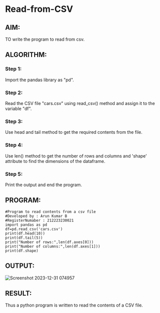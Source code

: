 # Read-from-CSV

## AIM:
TO write the program to read from csv.

## ALGORITHM:
### Step 1:
Import the pandas library as "pd".
### Step 2:
Read the CSV file "cars.csv" using read_csv() method and assign it to the variable "df".
### Step 3:
Use head and tail method to get the required contents from the file.
### Step 4:
Use len() method to get the number of rows and columns and 'shape' attribute to find the dimensions of the dataframe.
### Step 5:
Print the output and end the program.
## PROGRAM:
```
#Program to read contents from a csv file
#Developed by : Arun Kumar B
#RegisterNumaber : 212223230021
import pandas as pd
df=pd.read_csv('cars.csv')
print(df.head(10))
print(df.tail(5))
print("Number of rows:",len(df.axes[0]))
print("Number of columns:",len(df.axes[1]))
print(df.shape)
```

## OUTPUT:
![Screenshot 2023-12-31 074957](https://github.com/Arun2005-create/Read-from-CSV/assets/138849356/72917b29-728c-4bc3-8500-edc01d3ef183)

## RESULT:
Thus a python program is written to read the contents of a CSV file.
